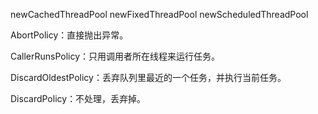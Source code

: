 newCachedThreadPool
newFixedThreadPool
newScheduledThreadPool



AbortPolicy：直接抛出异常。

CallerRunsPolicy：只用调用者所在线程来运行任务。

DiscardOldestPolicy：丢弃队列里最近的一个任务，并执行当前任务。

DiscardPolicy：不处理，丢弃掉。